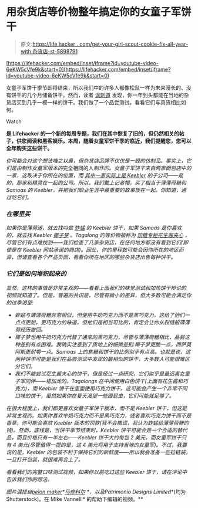 # 用杂货店等价物整年搞定你的女童子军饼干

> 原文:[https://life hacker . com/get-your-girl-scout-cookie-fix-all-year-with 杂货店-st-5898791](https://lifehacker.com/get-your-girl-scout-cookie-fix-all-year-with-grocery-st-5898791)

 [https://lifehacker.com/embed/inset/iframe?id=youtube-video-6eKW5cVfe9k&start=0](https://lifehacker.com/embed/inset/iframe?id=youtube-video-6eKW5cVfe9k&start=0) 

女童子军饼干季节即将结束，所以我们中的许多人都像松鼠一样为未来漫长的、没有饼干的几个月储备饼干。然而，读者 [讽刺道](https://kinja.com/SarcasmSiempre) 发现，你一年到头都能在当地的杂货店买到几乎一模一样的饼干。我们做了一个品尝测试，看看它们与真货相比如何。

Watch

[](http://lifehacker.com/tag/blast-from-the-past)**是 Lifehacker 的一个新的每周专题，我们在其中恢复了旧的，但仍然相关的帖子，供您阅读和黑客娱乐。本周，随着女童军饼干季的临近，我们提醒您，您可以全年购买这些饼干。**

*你可能会对这个想法嗤之以鼻，但杂货店品牌不仅仅是一般的仿制品。事实上，它们是由制作女童军版本的*完全相同的人*制作的。女童子军饼干来自两家面包店中的一家，这取决于你所在的位置，而 [其中一家实际上是 Keebler](http://en.wikipedia.org/wiki/Girl_scout_cookies) 的子公司——是的，那家和精灵在一起的公司。所以，我们戴上记者帽，买了相当于薄薄荷糖和 Samoas 的 Keebler，并把我们职业生涯中最重要的故事放在一起。你知道，通过吃它们。*

### *在哪里买*

*如果你是薄荷迷，就去找叫做 [蚱蜢](http://www.keebler.com/product-keebler-grasshopper-cookies-1124.aspx) 的 Keebler 饼干，如果 Samoas 是你喜欢的，就去找 Keebler [椰子梦](http://www.keebler.com/product-keebler-coconut-dreams-cookies-21913.aspx) 。Tagalong 的等价物被称为 [软糖专柜花生酱夹心](http://www.keebler.com/product-keebler-peanut-butter-filled-cookies-4071.aspx) ，尽管它们有点难找到——我们检查了几家杂货店，在任何地方都没有看到它们(即使是在 Keebler 网站承诺的商店)。因此，你的里程数可能会因你所在的地区而异，但请查看各个产品页面，看看你所在地区的哪些杂货店出售每种饼干。*

### *它们是如何堆积起来的*

*显然，这样的事情是非常主观的——看看上面我们的味觉测试和加热饼干辩论的视频就知道了。但是，普遍的共识是，尽管有微小的差异，但大多数可能会满足你的过季渴望:*

*   *蚱蜢与薄薄荷糖非常相似，但使用牛奶巧克力而不是黑巧克力。这给了他们一点点更甜，更巧克力的味道，但他们是相当可比的，肯定会让你从裂缝般薄薄荷经历撤回。*
*   *椰子梦也用牛奶巧克力代替了通常的黑巧克力，尽管与薄薄荷糖相比，品尝这种差别有点困难。我确实注意到了质地上的细微差别:椰子梦更脆一点，而萨莫阿斯更耐嚼一点。Samoas 上的焦糖和饼干的比例似乎有点高。也就是说，这两种饼干可能是我们在品尝测试中发现的最相似的饼干，大多数人可能很难区分它们。*
*   *我们不能尝试花生酱夹心的饼干，但是经过一点研究，它们似乎是最远离女童子军同伴——塔加龙的。Tagalongs 在中间使用白色饼干(上面有花生酱和巧克力)，而 Keebler 饼干在里面使用巧克力饼干。这可能会产生一个非常不同口味的饼干，虽然如果你在夏天渴望一些跟屁虫，它们可能就足够了。*

*在很大程度上，我们都更喜欢女童子军饼干版本，而不是 Keebler 饼干，但这是非常主观的。如果你喜欢牛奶巧克力而不是黑巧克力，或者喜欢巧克力饼干而不是香草，你可能会喜欢 Keebler 版本的罚款(我不会撒谎，我认为蚱蜢给薄薄荷糖的钱)。然而，底线是，当饼干季节结束时，Keebler 饼干可能会是一个合适的替代品，而且价格只有一半左右——Keebler 饼干大约每包 2 美元，而女童军饼干只有 4 美元(尽管值得一提的是，这 4 美元将用于支持当地的女童军)。不过，我要说的是，Keebler 的包装不利于保持它们的新鲜度——所以我会准备一些拉链袋。一旦打开包装，就很难再合上了。*

*看看我们的完整口味测试视频，如果你以前吃过这些 Keebler 饼干，请在评论中告诉我们你的想法。*

**图片混搭自*[*pelon maker*](http://www.shutterstock.com/pic.mhtml?id=73252900)*[*马修科尔*](http://www.shutterstock.com/pic.mhtml?id=29634163) *，以及**Patrimonio Designs Limited**(均为 Shutterstock)。在 Mike Vannelli* 的帮助下编辑的视频。**